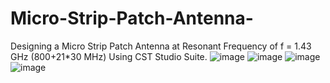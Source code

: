 # Micro-Strip-Patch-Antenna-
Designing a Micro Strip Patch Antenna at  Resonant Frequency of f = 1.43 GHz (800+21*30 MHz) Using  CST Studio Suite.
![image](https://github.com/NahianMugdho/Micro-Strip-Patch-Antenna-/assets/66090621/60b9ddec-9dd8-441b-8f42-91a4f030f74d)
![image](https://github.com/NahianMugdho/Micro-Strip-Patch-Antenna-/assets/66090621/4f130045-c5ce-4b60-9e6f-2aa73ea75ae5)
![image](https://github.com/NahianMugdho/Micro-Strip-Patch-Antenna-/assets/66090621/4951a4ec-942f-4b34-a42e-9817fc2ca990)
![image](https://github.com/NahianMugdho/Micro-Strip-Patch-Antenna-/assets/66090621/a0238217-a806-4597-b24e-dae66879baac)




